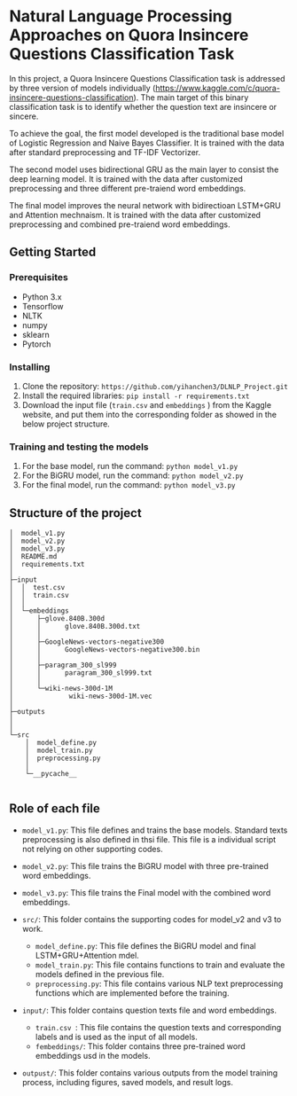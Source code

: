 # Natural Language Processing Approaches on Quora Insincere Questions Classification Task

In this project, a Quora Insincere Questions Classification task is addressed by three version of models individually (https://www.kaggle.com/c/quora-insincere-questions-classification). The main target of this binary classification task is to identify whether the question text are insincere or sincere. 

To achieve the goal, the first model developed is the traditional base model of Logistic Regression and Naive Bayes Classifier. It is trained with the data after standard preprocessing and TF-IDF Vectorizer.

The second model uses bidirectional GRU as the main layer to consist the deep learning model. It is trained with the data after customized preprocessing and three different pre-traiend word embeddings.

The final model improves the neural network with bidirectioan LSTM+GRU and Attention mechnaism. It is trained with the data after customized preprocessing and combined pre-traiend word embeddings.

## Getting Started

### Prerequisites

* Python 3.x
* Tensorflow
* NLTK
* numpy
* sklearn
* Pytorch

### Installing

1. Clone the repository:  `https://github.com/yihanchen3/DLNLP_Project.git`
2. Install the required libraries:  `pip install -r requirements.txt`
3. Download the input file (`train.csv` and `embeddings` ) from the Kaggle website, and put them into the corresponding folder as showed in the below project structure.

### Training and testing the models

1. For the base model, run the command: `python model_v1.py`
2. For the BiGRU model, run the command: `python model_v2.py`
3. For the final model, run the command: `python model_v3.py`

## Structure of the project

```
│  model_v1.py
│  model_v2.py
│  model_v3.py
│  README.md
│  requirements.txt
│  
├─input
│  │  test.csv
│  │  train.csv
│  │  
│  └─embeddings
│      ├─glove.840B.300d
│      │      glove.840B.300d.txt
│      │  
│      ├─GoogleNews-vectors-negative300
│      │      GoogleNews-vectors-negative300.bin
│      │  
│      ├─paragram_300_sl999
│      │      paragram_300_sl999.txt
│      │  
│      └─wiki-news-300d-1M
│              wiki-news-300d-1M.vec
│        
├─outputs
│
│  
└─src
    │  model_define.py
    │  model_train.py
    │  preprocessing.py
    │  
    └─__pycache__
      
```


## Role of each file

- `model_v1.py`: This file defines and trains the base models. Standard texts preprocessing is also defined in thsi file. This file  is a individual script not relying on other supporting codes.
- `model_v2.py`: This file trains the BiGRU model with three pre-trained word embeddings.
- `model_v3.py`: This file trains the Final model with the combined word embeddings.
- `src/`: This folder contains the supporting codes for model_v2 and v3 to work.

  - `model_define.py`: This file defines the BiGRU model and final LSTM+GRU+Attention mdel.
  - `model_train.py`: This file contains functions to train and evaluate the models defined in the previous file.
  - `preprocessing.py`: This file contains various NLP text preprocessing functions which are implemented before the training.
- `input/`: This folder contains question texts file and word embeddings.

  - `train.csv `: This file contains the question texts and corresponding labels and is used as the input of all models.
  - `fembeddings/`: This folder contains three pre-trained word embeddings usd in the models.
- `outpust/`: This folder contains various outputs from the model training process, including figures, saved models, and result logs.
